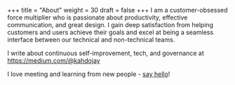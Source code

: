 +++
title = "About"
weight = 30
draft = false
+++
I am a customer-obsessed force multiplier who is passionate about productivity, effective communication, and great design. I gain deep satisfaction from helping customers and users achieve their goals and excel at being a seamless interface between our technical and non-technical teams.

I write about continuous self-improvement, tech, and governance at https://medium.com/@kahdojay

I love meeting and learning from new people - [say hello](#contact)!
